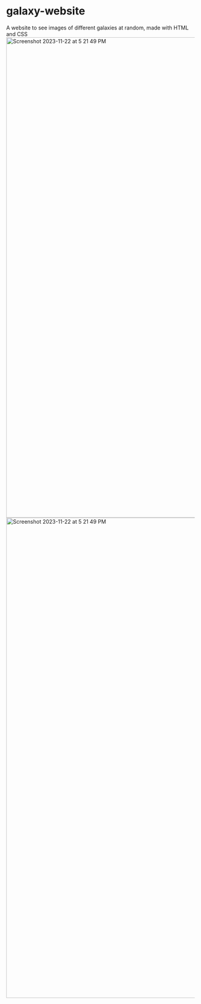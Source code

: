 # galaxy-website
A website to see images of different galaxies at random, made with HTML and CSS
<img width="1280" alt="Screenshot 2023-11-22 at 5 21 49 PM" src="https://github.com/cyberkatrina/galaxy-website/assets/113384816/8c3fd557-371d-4a69-a770-410624dc52ba">
<img width="1280" alt="Screenshot 2023-11-22 at 5 21 49 PM" src="https://github.com/cyberkatrina/galaxy-website/assets/113384816/dfee7312-edeb-411f-8fa6-82b96cdafb4e">

